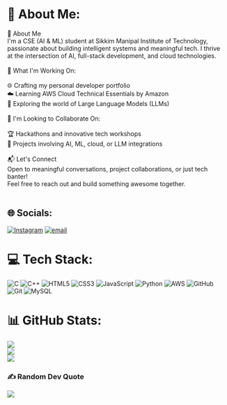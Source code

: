 # 💫 About Me:
👋 About Me<br>I'm a CSE (AI & ML) student at Sikkim Manipal Institute of Technology, passionate about building intelligent systems and meaningful tech. I thrive at the intersection of AI, full-stack development, and cloud technologies.<br><br>🚀 What I'm Working On:<br><br>🌐 Crafting my personal developer portfolio<br>☁️ Learning AWS Cloud Technical Essentials by Amazon<br>🧠 Exploring the world of Large Language Models (LLMs)<br><br>🤝 I'm Looking to Collaborate On:<br><br>🏆 Hackathons and innovative tech workshops<br>🤖 Projects involving AI, ML, cloud, or LLM integrations<br><br>📬 Let's Connect<br>Open to meaningful conversations, project collaborations, or just tech banter!<br>Feel free to reach out and build something awesome together.<br><br>


## 🌐 Socials:
[![Instagram](https://img.shields.io/badge/Instagram-%23E4405F.svg?logo=Instagram&logoColor=white)](https://instagram.com/sayaksatpathi) [![email](https://img.shields.io/badge/Email-D14836?logo=gmail&logoColor=white)](mailto:sayaksatpathi12@gmail.com) 

# 💻 Tech Stack:
![C](https://img.shields.io/badge/c-%2300599C.svg?style=for-the-badge&logo=c&logoColor=white) ![C++](https://img.shields.io/badge/c++-%2300599C.svg?style=for-the-badge&logo=c%2B%2B&logoColor=white) ![HTML5](https://img.shields.io/badge/html5-%23E34F26.svg?style=for-the-badge&logo=html5&logoColor=white) ![CSS3](https://img.shields.io/badge/css3-%231572B6.svg?style=for-the-badge&logo=css3&logoColor=white) ![JavaScript](https://img.shields.io/badge/javascript-%23323330.svg?style=for-the-badge&logo=javascript&logoColor=%23F7DF1E) ![Python](https://img.shields.io/badge/python-3670A0?style=for-the-badge&logo=python&logoColor=ffdd54) ![AWS](https://img.shields.io/badge/AWS-%23FF9900.svg?style=for-the-badge&logo=amazon-aws&logoColor=white) ![GitHub](https://img.shields.io/badge/github-%23121011.svg?style=for-the-badge&logo=github&logoColor=white) ![Git](https://img.shields.io/badge/git-%23F05033.svg?style=for-the-badge&logo=git&logoColor=white) ![MySQL](https://img.shields.io/badge/mysql-4479A1.svg?style=for-the-badge&logo=mysql&logoColor=white)
# 📊 GitHub Stats:
![](https://github-readme-stats.vercel.app/api?username=sayaksatpathi&theme=dark&hide_border=false&include_all_commits=true&count_private=true)<br/>
![](https://nirzak-streak-stats.vercel.app/?user=sayaksatpathi&theme=dark&hide_border=false)<br/>
![](https://github-readme-stats.vercel.app/api/top-langs/?username=sayaksatpathi&theme=dark&hide_border=false&include_all_commits=true&count_private=true&layout=compact)

### ✍️ Random Dev Quote
![](https://quotes-github-readme.vercel.app/api?type=horizontal&theme=radical)

<!-- Proudly created with GPRM ( https://gprm.itsvg.in ) -->
